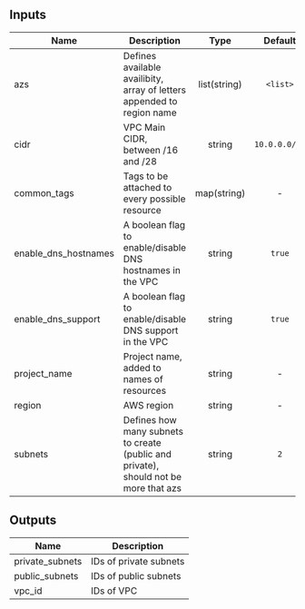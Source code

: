 ## Inputs

| Name | Description | Type | Default | Required |
|------|-------------|:----:|:-----:|:-----:|
| azs | Defines available availibity, array of letters appended to region name | list(string) | `<list>` | no |
| cidr | VPC Main CIDR, between /16 and /28 | string | `10.0.0.0/16` | no |
| common_tags | Tags to be attached to every possible resource | map(string) | - | yes |
| enable_dns_hostnames | A boolean flag to enable/disable DNS hostnames in the VPC | string | `true` | no |
| enable_dns_support | A boolean flag to enable/disable DNS support in the VPC | string | `true` | no |
| project_name | Project name, added to names of resources | string | - | yes |
| region | AWS region | string | - | yes |
| subnets | Defines how many subnets to create (public and private), should not be more that azs | string | `2` | no |

## Outputs

| Name | Description |
|------|-------------|
| private_subnets | IDs of private subnets |
| public_subnets | IDs of public subnets |
| vpc_id | IDs of VPC |

